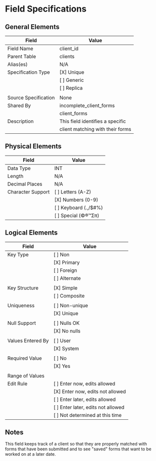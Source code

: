 # Field Specifications

## General Elements

| Field                 | Value                             |
|-----------------------|-----------------------------------|
| Field Name            | client_id                         |
| Parent Table          | clients                           |
| Alias(es)             | N/A                               |
| Specification Type    | [X] Unique                        |
|                       | [ ] Generic                       |
|                       | [ ] Replica                       |
|                       |                                   |
| Source Specification  | None                              |
| Shared By             | incomplete_client_forms           |
|                       | client_forms                      |
| Description           | This field identifies a specific  |
|                       | client matching with their forms  |


## Physical Elements

| Field                 | Value                             |
|-----------------------|-----------------------------------|
| Data Type             | INT                               |
| Length                | N/A                               |
| Decimal Places        | N/A                               |
| Character Support     | [ ] Letters (A-Z)                 |
|                       | [X] Numbers (0-9)                 |
|                       | [ ] Keyboard (.,/$#%)             |
|                       | [ ] Special (©®™Σπ)               |


## Logical Elements

| Field                 | Value                             |
|-----------------------|-----------------------------------|
| Key Type              | [ ] Non                           |
|                       | [X] Primary                       |   
|                       | [ ] Foreign                       |
|                       | [ ] Alternate                     |
|                       |                                   |
| Key Structure         | [X] Simple                        |
|                       | [ ] Composite                     |
|                       |                                   |
| Uniqueness            | [ ] Non-unique                    |
|                       | [X] Unique                        |
|                       |                                   |
| Null Support          | [ ] Nulls OK                      |
|                       | [X] No nulls                      |
|                       |                                   |
| Values Entered By     | [ ] User                          |
|                       | [X] System                        |
|                       |                                   |
| Required Value        | [ ] No                            |
|                       | [X] Yes                           |
|                       |                                   |
| Range of Values       |                                   |
| Edit Rule             | [ ] Enter now, edits allowed      |
|                       | [X] Enter now, edits not allowed  |
|                       | [ ] Enter later, edits allowed    |
|                       | [ ] Enter later, edits not allowed|
|                       | [ ] Not determined at this time   |

## Notes
This field keeps track of a client so that they are properly matched with forms that have been submitted
and to see "saved" forms that want to be worked on at a later date.